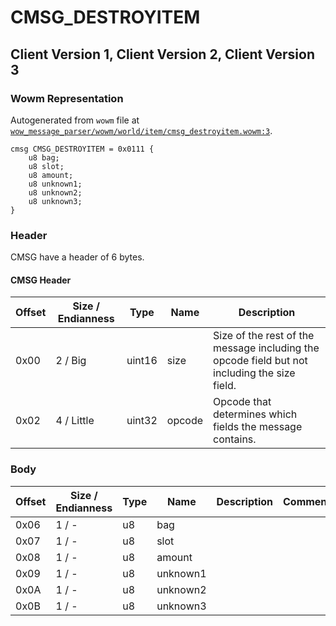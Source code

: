 # CMSG_DESTROYITEM

## Client Version 1, Client Version 2, Client Version 3

### Wowm Representation

Autogenerated from `wowm` file at [`wow_message_parser/wowm/world/item/cmsg_destroyitem.wowm:3`](https://github.com/gtker/wow_messages/tree/main/wow_message_parser/wowm/world/item/cmsg_destroyitem.wowm#L3).
```rust,ignore
cmsg CMSG_DESTROYITEM = 0x0111 {
    u8 bag;
    u8 slot;
    u8 amount;
    u8 unknown1;
    u8 unknown2;
    u8 unknown3;
}
```
### Header

CMSG have a header of 6 bytes.

#### CMSG Header

| Offset | Size / Endianness | Type   | Name   | Description |
| ------ | ----------------- | ------ | ------ | ----------- |
| 0x00   | 2 / Big           | uint16 | size   | Size of the rest of the message including the opcode field but not including the size field.|
| 0x02   | 4 / Little        | uint32 | opcode | Opcode that determines which fields the message contains.|

### Body

| Offset | Size / Endianness | Type | Name | Description | Comment |
| ------ | ----------------- | ---- | ---- | ----------- | ------- |
| 0x06 | 1 / - | u8 | bag |  |  |
| 0x07 | 1 / - | u8 | slot |  |  |
| 0x08 | 1 / - | u8 | amount |  |  |
| 0x09 | 1 / - | u8 | unknown1 |  |  |
| 0x0A | 1 / - | u8 | unknown2 |  |  |
| 0x0B | 1 / - | u8 | unknown3 |  |  |

